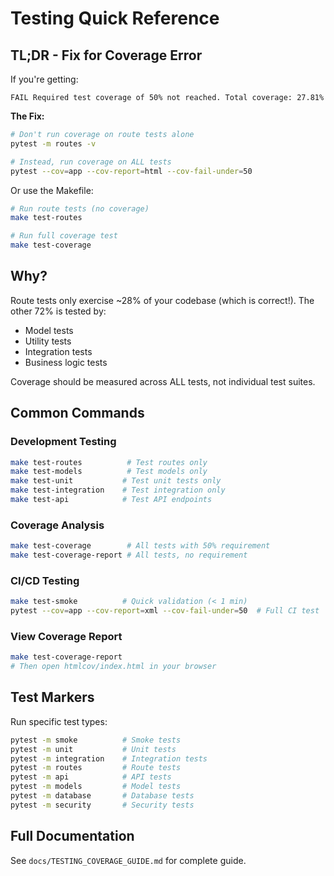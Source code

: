 # Testing Quick Reference

## TL;DR - Fix for Coverage Error

If you're getting:
```
FAIL Required test coverage of 50% not reached. Total coverage: 27.81%
```

**The Fix:**
```bash
# Don't run coverage on route tests alone
pytest -m routes -v

# Instead, run coverage on ALL tests
pytest --cov=app --cov-report=html --cov-fail-under=50
```

Or use the Makefile:
```bash
# Run route tests (no coverage)
make test-routes

# Run full coverage test
make test-coverage
```

## Why?

Route tests only exercise ~28% of your codebase (which is correct!). The other 72% is tested by:
- Model tests
- Utility tests  
- Integration tests
- Business logic tests

Coverage should be measured across ALL tests, not individual test suites.

## Common Commands

### Development Testing
```bash
make test-routes          # Test routes only
make test-models          # Test models only
make test-unit           # Test unit tests only
make test-integration    # Test integration only
make test-api            # Test API endpoints
```

### Coverage Analysis
```bash
make test-coverage        # All tests with 50% requirement
make test-coverage-report # All tests, no requirement
```

### CI/CD Testing
```bash
make test-smoke          # Quick validation (< 1 min)
pytest --cov=app --cov-report=xml --cov-fail-under=50  # Full CI test
```

### View Coverage Report
```bash
make test-coverage-report
# Then open htmlcov/index.html in your browser
```

## Test Markers

Run specific test types:
```bash
pytest -m smoke          # Smoke tests
pytest -m unit           # Unit tests
pytest -m integration    # Integration tests
pytest -m routes         # Route tests
pytest -m api            # API tests
pytest -m models         # Model tests
pytest -m database       # Database tests
pytest -m security       # Security tests
```

## Full Documentation

See `docs/TESTING_COVERAGE_GUIDE.md` for complete guide.

